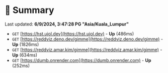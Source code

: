 # 📖 Summary
Last updated: **6/9/2024, 3:47:28 PG "Asia/Kuala_Lumpur"**

- `GET` [https://hst.ujol.dev](https://hst.ujol.dev) - **Up** (486ms)
- `GET` [https://reddviz.deno.dev/gimme](https://reddviz.deno.dev/gimme) - **Up** (1826ms)
- `GET` [https://reddviz.amar.kim/gimme](https://reddviz.amar.kim/gimme) - **Up** (634ms)
- `GET` [https://dumb.onrender.com](https://dumb.onrender.com) - **Up** (252ms)

